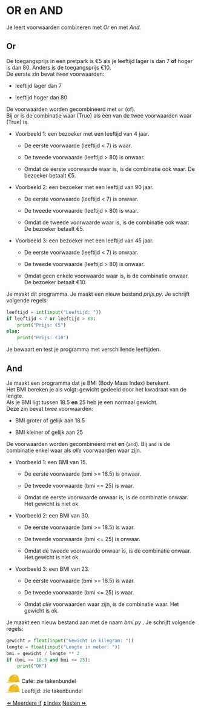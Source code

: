 OR en AND
=========

Je leert voorwaarden combineren met _Or_ en met
_And._

Or
--

De toegangsprijs in een pretpark is €5 als je leeftijd lager is dan 7
**of** hoger is dan 80. Anders is de toegangsprijs €10.\
De eerste zin bevat *twee* voorwaarden:

-   leeftijd lager dan 7

-   leeftijd hoger dan 80

De voorwaarden worden gecombineerd met `or` (of).\
Bij _or_ is de combinatie waar (True) als één van de twee
voorwaarden waar (True) is.

- Voorbeeld 1: een bezoeker met een leeftijd van 4 jaar.

  -   De eerste voorwaarde (leeftijd \< 7) is waar.

  -   De tweede voorwaarde (leeftijd \> 80) is onwaar.

  -   Omdat de eerste voorwaarde waar is, is de combinatie ook waar. De
      bezoeker betaalt €5.

- Voorbeeld 2: een bezoeker met een leeftijd van 90 jaar.

  -   De eerste voorwaarde (leeftijd \< 7) is onwaar.

  -   De tweede voorwaarde (leeftijd \> 80) is waar.

  -   Omdat de tweede voorwaarde waar is, is de combinatie ook waar. De
      bezoeker betaalt €5.

- Voorbeeld 3: een bezoeker met een leeftijd van 45 jaar.

  -   De eerste voorwaarde (leeftijd \< 7) is onwaar.

  -   De tweede voorwaarde (leeftijd \> 80) is onwaar.

  -   Omdat geen enkele voorwaarde waar is, is de combinatie onwaar. De
      bezoeker betaalt €10.

Je maakt dit programma. Je maakt een nieuw bestand
_prijs.py_. Je schrijft volgende regels:

```python
leeftijd = int(input("Leeftijd: "))
if leeftijd < 7 or leeftijd > 80:
    print("Prijs: €5")
else:
    print("Prijs: €10")
```

Je bewaart en test je programma met verschillende leeftijden.

And
---

Je maakt een programma dat je BMI (Body Mass Index) berekent.\
Het BMI bereken je als volgt: gewicht gedeeld door het kwadraat van de
lengte.\
Als je BMI ligt tussen 18.5 **en** 25 heb je een normaal gewicht.\
Deze zin bevat twee voorwaarden:

-   BMI groter of gelijk aan 18.5

-   BMI kleiner of gelijk aan 25

De voorwaarden worden gecombineerd met **en** (`and`). Bij `and` is de
combinatie enkel waar als *alle* voorwaarden waar zijn.

- Voorbeeld 1: een BMI van 15.

  -   De eerste voorwaarde (bmi \>= 18.5) is onwaar.

  -   De tweede voorwaarde (bmi \<= 25) is waar.

  -   Omdat de eerste voorwaarde onwaar is, is de combinatie onwaar. Het
      gewicht is niet ok.

- Voorbeeld 2: een BMI van 30.

  -   De eerste voorwaarde (bmi \>= 18.5) is waar.

  -   De tweede voorwaarde (bmi \<= 25) is onwaar.

  -   Omdat de tweede voorwaarde onwaar is, is de combinatie onwaar. Het
      gewicht is niet ok.

- Voorbeeld 3: een BMI van 23.

  -   De eerste voorwaarde (bmi \>= 18.5) is waar.

  -   De tweede voorwaarde (bmi \<= 25) is waar.

  -   Omdat *alle* voorwaarden waar zijn, is de combinatie waar. Het
      gewicht is ok.

Je maakt een nieuw bestand aan met de naam _bmi.py_ . Je
schrijft volgende regels:

```python
gewicht = float(input("Gewicht in kilogram: "))
lengte = float(input("Lengte in meter: "))
bmi = gewicht / lengte ** 2
if (bmi >= 18.5 and bmi <= 25):
    print("OK")
```

![image](images/hardhat.png) Café: zie takenbundel\
![image](images/hardhat.png) Leeftijd: zie takenbundel

<a class="btn" href="./13_meerdereif.html">&#9194; Meerdere if</a>
<a class="btn" href="./index.html">&#9195; Index</a>
<a class="btn" href="./15_nesten.html">Nesten &#9193;</a>